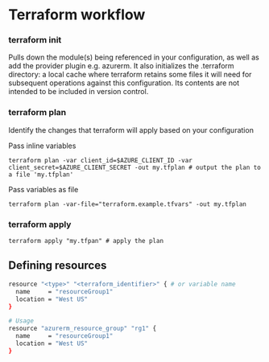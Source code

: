 # Terraform workflow

### terraform init 

Pulls down the module(s) being referenced in your configuration, as well as add the provider plugin e.g. azurerm. It also initializes the .terraform directory: a local cache where terraform retains some files it will need for subsequent operations against this configuration. Its contents are not intended to be included in version control.


### terraform plan 
Identify the changes that terraform will apply based on your configuration

Pass inline variables

`terraform plan -var client_id=$AZURE_CLIENT_ID -var client_secret=$AZURE_CLIENT_SECRET -out my.tfplan # output the plan to a file 'my.tfplan'`

Pass variables as file

`terraform plan -var-file="terraform.example.tfvars" -out my.tfplan`

### terraform apply

`terraform apply "my.tfpan" # apply the plan`


## Defining resources

```sh
resource "<type>" "<terraform_identifier>" { # or variable name
  name     = "resourceGroup1"
  location = "West US"
}

# Usage
resource "azurerm_resource_group" "rg1" {
  name     = "resourceGroup1"
  location = "West US"
}
```